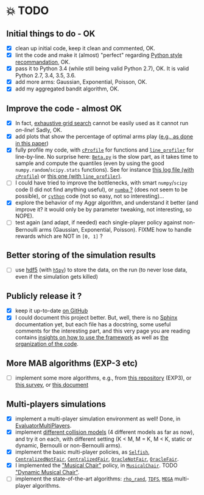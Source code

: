 # :boom: TODO
## Initial things to do - OK
- [x] clean up initial code, keep it clean and commented, OK.
- [x] lint the code and make it (almost) "perfect" regarding [Python style recommandation](https://www.python.org/dev/peps/pep-0008/), OK.
- [x] pass it to Python 3.4 (while still being valid Python 2.7), OK. It is valid Python 2.7, 3.4, 3.5, 3.6.
- [x] add more arms: Gaussian, Exponential, Poisson, OK.
- [x] add my aggregated bandit algorithm, OK.

## Improve the code - almost OK
- [x] In fact, [exhaustive grid search](http://scikit-learn.org/stable/modules/grid_search.html#exhaustive-grid-search) cannot be easily used as it cannot run *on-line*! Sadly, OK.
- [x] add plots that show the percentage of optimal arms play ([e.g., as done in this paper](http://www.cs.mcgill.ca/~vkules/bandits.pdf#page=11))
- [x] fully profile my code, with [`cProfile`](https://docs.python.org/2/library/profile.html) for functions and [`line_profiler`](https://github.com/rkern/line_profiler) for line-by-line. No surprise here: [`Beta.py`](Policies/Beta.py) is the slow part, as it takes time to sample and compute the quantiles (even by using the good `numpy.random`/`scipy.stats` functions). See for instance [this log file (with `cProfile`)](logs/main_py3_profile_log.txt) or [this one (with `line_profiler`)](logs/main_py3_line_profiler_log.txt).
- [ ] I could have tried to improve the bottlenecks, with smart `numpy`/`scipy` code (I did not find anything useful), or [`numba` ?](http://numba.pydata.org/) (does not seem to be possible), or [`cython`](http://cython.org/) code (not so easy, not so interesting)...
- [x] explore the behavior of my Aggr algorithm, and understand it better (and improve it? it would only be by parameter tweaking, not interesting, so NOPE).
- [ ] test again (and adapt, if needed) each single-player policy against non-Bernoulli arms (Gaussian, Exponential, Poisson). FIXME how to handle rewards which are NOT in `[0, 1]` ?

## Better storing of the simulation results
- [ ] use [hdf5](https://www.hdfgroup.org/HDF5/) (with [`h5py`](http://docs.h5py.org/en/latest/quick.html#core-concepts)) to store the data, on the run (to never lose data, even if the simulation gets killed)

## Publicly release it ?
- [x] keep it up-to-date [on GitHub](https://github.com/Naereen/AlgoBandits)
- [x] I could document this project better. But, well, there is no [Sphinx](http://sphinx-doc.org/) documentation yet, but each file has a docstring, some useful comments for the interesting part, and this very page you are reading contains [insights on how to use the framework](#configuration) as well as [the organization of the code](#code-organization).

## More MAB algorithms (EXP-3 etc)
- [ ] implement some more algorithms, e.g., from [this repository](https://github.com/johnmyleswhite/BanditsBook/blob/master/python/algorithms/exp3/exp3.py) (EXP3), or [this survey](http://homes.di.unimi.it/~cesabian/Pubblicazioni/banditSurvey.pdf), or [this document](http://www.cs.mcgill.ca/~vkules/bandits.pdf)

## Multi-players simulations
- [x] implement a multi-player simulation environment as well! Done, in [EvaluatorMultiPlayers](Environment/EvaluatorMultiPlayers.py).
- [x] implement [different collision models](Environment/CollisionModels.py) (4 different models as far as now), and try it on each, with different setting (K < M, M = K, M < K, static or dynamic, Bernoulli or non-Bernoulli arms).
- [x] implement the basic multi-player policies, as [`Selfish`](PoliciesMultiPlayers/Selfish.py), [`CentralizedNotFair`](PoliciesMultiPlayers/CentralizedNotFair.py), [`CentralizedFair`](PoliciesMultiPlayers/CentralizedFair.py), [`OracleNotFair`](PoliciesMultiPlayers/OracleNotFair.py), [`OracleFair`](PoliciesMultiPlayers/OracleFair.py).
- [x] I implemented the ["Musical Chair"](https://arxiv.org/abs/1512.02866) policy, in [`MusicalChair`](Policies/MusicalChair). TODO ["Dynamic Musical Chair"](https://arxiv.org/abs/1512.02866).
- [ ] implement the state-of-the-art algorithms: [`rho_rand`](http://ieeexplore.ieee.org/document/5462144/), [`TDFS`](https://arxiv.org/abs/0910.2065v3), [`MEGA`](https://arxiv.org/abs/1404.5421) multi-player algorithms.
